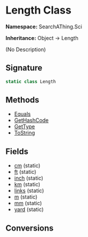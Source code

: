 # Length Class
**Namespace:** SearchAThing.Sci

**Inheritance:** Object → Length

(No Description)

## Signature
```csharp
static class Length
```
## Methods
- [Equals](Length/Equals.md)
- [GetHashCode](Length/GetHashCode.md)
- [GetType](Length/GetType.md)
- [ToString](Length/ToString.md)
## Fields
- [cm](Length/cm.md) (static)
- [ft](Length/ft.md) (static)
- [inch](Length/inch.md) (static)
- [km](Length/km.md) (static)
- [links](Length/links.md) (static)
- [m](Length/m.md) (static)
- [mm](Length/mm.md) (static)
- [yard](Length/yard.md) (static)
## Conversions
